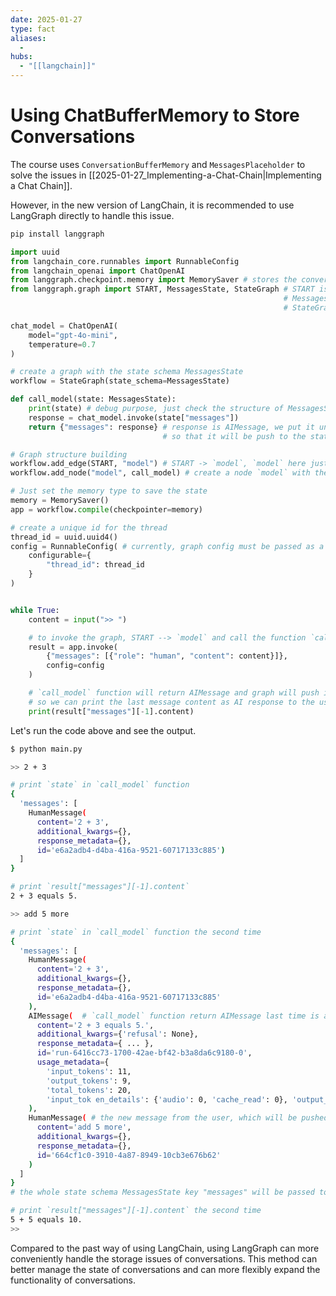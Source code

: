 ```yaml
---
date: 2025-01-27
type: fact
aliases:
  -
hubs:
  - "[[langchain]]"
---
```


# Using ChatBufferMemory to Store Conversations

The course uses `ConversationBufferMemory` and `MessagesPlaceholder` to solve the issues in [[2025-01-27_Implementing-a-Chat-Chain|Implementing a Chat Chain]].

However, in the new version of LangChain, it is recommended to use LangGraph directly to handle this issue.

```bash
pip install langgraph
```

```py
import uuid
from langchain_core.runnables import RunnableConfig
from langchain_openai import ChatOpenAI
from langgraph.checkpoint.memory import MemorySaver # stores the conversation in the memory
from langgraph.graph import START, MessagesState, StateGraph # START is the starting node of the graph
                                                             # MessagesState is the state schema of the graph
                                                             # StateGraph is the graph class to create a graph

chat_model = ChatOpenAI(
    model="gpt-4o-mini",
    temperature=0.7
)

# create a graph with the state schema MessagesState
workflow = StateGraph(state_schema=MessagesState)

def call_model(state: MessagesState):
    print(state) # debug purpose, just check the structure of MessagesState
    response = chat_model.invoke(state["messages"])
    return {"messages": response} # response is AIMessage, we put it under the key "messages"
                                  # so that it will be push to the state schema MessagesState key "messages"

# Graph structure building
workflow.add_edge(START, "model") # START -> `model`, `model` here just a node name
workflow.add_node("model", call_model) # create a node `model` with the function `call_model`

# Just set the memory type to save the state
memory = MemorySaver()
app = workflow.compile(checkpointer=memory)

# create a unique id for the thread
thread_id = uuid.uuid4()
config = RunnableConfig( # currently, graph config must be passed as a RunnableConfig
    configurable={
        "thread_id": thread_id
    }
)


while True:
    content = input(">> ")

    # to invoke the graph, START --> `model` and call the function `call_model` with {"messages": [{"role": "human", "content": content}]}
    result = app.invoke(
        {"messages": [{"role": "human", "content": content}]},
        config=config
    )

    # `call_model` function will return AIMessage and graph will push it to the state schema MessagesState key "messages"
    # so we can print the last message content as AI response to the user
    print(result["messages"][-1].content)
```

Let's run the code above and see the output.

```bash
$ python main.py

>> 2 + 3

# print `state` in `call_model` function
{
  'messages': [
    HumanMessage(
      content='2 + 3',
      additional_kwargs={},
      response_metadata={},
      id='e6a2adb4-d4ba-416a-9521-60717133c885')
  ]
}

# print `result["messages"][-1].content`
2 + 3 equals 5.

>> add 5 more

# print `state` in `call_model` function the second time
{
  'messages': [
    HumanMessage(
      content='2 + 3',
      additional_kwargs={},
      response_metadata={},
      id='e6a2adb4-d4ba-416a-9521-60717133c885'
    ),
    AIMessage(  # `call_model` function return AIMessage last time is already stored in the state schema MessagesState key "messages"
      content='2 + 3 equals 5.',
      additional_kwargs={'refusal': None},
      response_metadata={ ... },
      id='run-6416cc73-1700-42ae-bf42-b3a8da6c9180-0',
      usage_metadata={
        'input_tokens': 11,
        'output_tokens': 9,
        'total_tokens': 20,
        'input_tok en_details': {'audio': 0, 'cache_read': 0}, 'output_token_details': {'audio': 0, 'reasoning': 0}}
    ),
    HumanMessage( # the new message from the user, which will be pushed to the state schema MessagesState key "messages"
      content='add 5 more',
      additional_kwargs={},
      response_metadata={},
      id='664cf1c0-3910-4a87-8949-10cb3e676b62'
    )
  ]
}
# the whole state schema MessagesState key "messages" will be passed to the `call_model` function as the prompt to LLM

# print `result["messages"][-1].content` the second time
5 + 5 equals 10.
>>
```

Compared to the past way of using LangChain, using LangGraph can more conveniently handle the storage issues of conversations. This method can better manage the state of conversations and can more flexibly expand the functionality of conversations.




